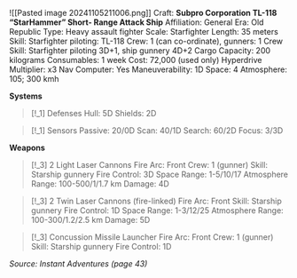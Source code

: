![[Pasted image 20241105211006.png]]
Craft: **Subpro Corporation TL-118 “StarHammer” Short- Range Attack Ship**
Affiliation: General
Era: Old Republic
Type: Heavy assault fighter
Scale: Starfighter
Length: 35 meters
Skill: Starfighter piloting: TL-118
Crew: 1 (can co-ordinate), gunners: 1
Crew Skill: Starfighter piloting 3D+1, ship gunnery 4D+2
Cargo Capacity: 200 kilograms
Consumables: 1 week
Cost: 72,000 (used only)
Hyperdrive Multiplier: x3
Nav Computer: Yes
Maneuverability: 1D
Space: 4
Atmosphere: 105; 300 kmh

**Systems**
> [!_1] Defenses
> Hull: 5D
> Shields: 2D

> [!_1] Sensors
> Passive: 20/0D
> Scan: 40/1D
> Search: 60/2D
> Focus: 3/3D

**Weapons**
> [!_3] 2 Light Laser Cannons
> Fire Arc: Front
> Crew: 1 (gunner)
> Skill: Starship gunnery
> Fire Control: 3D
> Space Range: 1-5/10/17
> Atmosphere Range: 100-500/1/1.7 km
> Damage: 4D

> [!_3] 2 Twin Laser Cannons (fire-linked)
> Fire Arc: Front
> Skill: Starship gunnery
> Fire Control: 1D
> Space Range: 1-3/12/25
> Atmosphere Range: 100-300/1.2/2.5 km
> Damage: 5D

> [!_3] Concussion Missile Launcher
> Fire Arc: Front
> Crew: 1 (gunner)
> Skill: Starship gunnery
> Fire Control: 1D

*Source: Instant Adventures (page 43)*